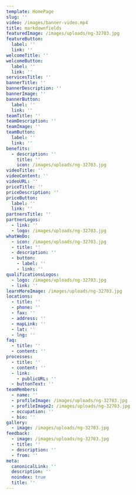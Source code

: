 ```yaml
---
template: HomePage
slug: ''
video: /images/banner-video.mp4
title: markdownfields
featuredImage: /images/uploads/ng-32703.jpg
featureButton:
  label: ''
  link: ''
welcomeTitle: ''
welcomeButton:
  label: ''
  link: ''
servicesTitle: ''
bannerTitle: ''
bannerDescription: ''
bannerImage: ''
bannerButton:
  label: ''
  link: ''
teamTitle: ''
teamDescription: ''
teamImage: ''
teamButton:
  label: ''
  link: ''
benefits:
  - description: ''
    title: ''
    icon: /images/uploads/ng-32703.jpg
videoTitle: ''
videoContent: ''
videoURL: ''
priceTitle: ''
priceDescription: ''
priceButton:
  label: ''
  link: ''
partnersTitle: ''
partnerLogos:
  - link: ''
  - logo: /images/uploads/ng-32703.jpg
whatWeDo:
  - icon: /images/uploads/ng-32703.jpg
  - title: ''
  - description: ''
  - button:
    - label: ''
    - link: ''
qualificationsLogos:
  - logo: /images/uploads/ng-32703.jpg
  - link: ''
learnMoreImage: /images/uploads/ng-32703.jpg
locations:
  - title: ''
  - phone: ''
  - fax: ''
  - address: ''
  - mapLink: ''
  - lat: ''
  - lng: ''
faq:
  - title: ''
  - content: ''
processes:
  - title: ''
  - content: ''
  - link:
    - publicURL: ''
  - buttonText: ''
teamMembers:
  - name: ''
  - profileImage: /images/uploads/ng-32703.jpg
  - profileImage2: /images/uploads/ng-32703.jpg
  - occupation: ''
  - bio: ''
gallery:
  - image: /images/uploads/ng-32703.jpg
feedback:
  - image: /images/uploads/ng-32703.jpg
  - title: ''
  - description: ''
  - from: ''
meta:
  canonicalLink: ''
  description: ''
  noindex: true
  title: ''
---
```

